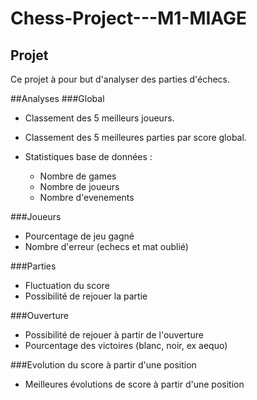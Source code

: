 # Chess-Project---M1-MIAGE
## Projet
Ce projet à pour but d'analyser des parties d'échecs.

##Analyses
###Global
* Classement des 5 meilleurs joueurs.

* Classement des 5 meilleures parties par score global.

* Statistiques base de données : 
    - Nombre de games	
    - Nombre de joueurs	
    - Nombre d'evenements

###Joueurs

- Pourcentage de jeu gagné
- Nombre d'erreur (echecs et mat oublié)


###Parties

- Fluctuation du score
- Possibilité de rejouer la partie

###Ouverture

- Possibilité de rejouer à partir de l'ouverture
- Pourcentage des victoires (blanc, noir, ex aequo)


###Evolution du score à partir d'une position

- Meilleures évolutions de score à partir d'une position
